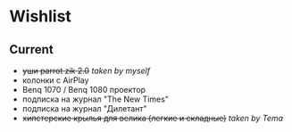 # Wishlist

## Current

- ~~уши parrot zik 2.0~~ *taken by myself*
- колонки с AirPlay
- Benq 1070 / Benq 1080 проектор
- подписка на журнал "The New Times"
- подписка на журнал "Дилетант"
- ~~хипстерские крылья для велика (легкие и складные)~~  *taken by Tema*
